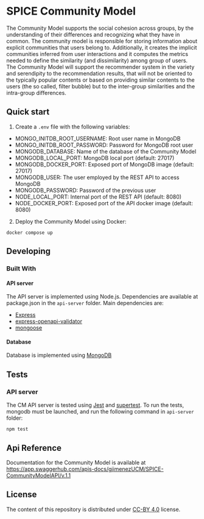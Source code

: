 # SPICE Community Model

The Community Model supports the social cohesion across groups, by the understanding of their differences and recognizing what they have in common. The community model is responsible for storing information about explicit communities that users belong to. Additionally, it creates the implicit communities inferred from user interactions and it computes the metrics needed to define the similarity (and dissimilarity) among group of users. The Community Model will support the recommender system in the variety and serendipity to the recommendation results, that will not be oriented to the typically popular contents or based on providing similar contents to the users (the so called, filter bubble) but to the inter-group similarities and the intra-group differences. 

## Quick start

1. Create a `.env` file with the following variables:

- MONGO_INITDB_ROOT_USERNAME: Root user name in MongoDB
- MONGO_INITDB_ROOT_PASSWORD: Password for MongoDB root user
- MONGODB_DATABASE: Name of the database of the Community Model
- MONGODB_LOCAL_PORT: MongoDB local port (default: 27017)
- MONGODB_DOCKER_PORT: Exposed port of MongoDB image (default: 27017)
- MONGODB_USER: The user employed by the REST API to access MongoDB
- MONGODB_PASSWORD: Password of the previous user
- NODE_LOCAL_PORT: Internal port of the REST API (default: 8080)
- NODE_DOCKER_PORT: Exposed port of the API docker image (default: 8080)

2. Deploy the Community Model using Docker:

```
docker compose up
```


## Developing

### Built With

#### API server

The API server is implemented using Node.js. Dependencies are available at package.json in the `api-server` folder. Main dependencies are:

- [Express](https://expressjs.com/)
- [express-openapi-validator](https://github.com/cdimascio/express-openapi-validator)
- [mongoose](https://mongoosejs.com/)

#### Database

Database is implemented using [MongoDB](https://www.mongodb.com/)

## Tests

### API server

The CM API server is tested using [Jest](https://jestjs.io/) and [supertest](https://www.npmjs.com/package/supertest). To run the tests, mongodb must be launched, and run the following command in `api-server` folder:

```
npm test
```

## Api Reference

Documentation for the Community Model is available at <https://app.swaggerhub.com/apis-docs/gjimenezUCM/SPICE-CommunityModelAPI/v.1.1>

## License

The content of this repository is distributed under [CC-BY 4.0](https://creativecommons.org/licenses/by/4.0/) license.